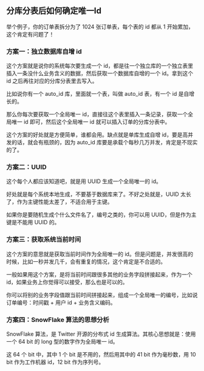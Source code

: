 ## 分库分表后如何确定唯一Id

举个例子，你的订单表拆分为了 1024 张订单表，每个表的 id 都从 1 开始累加，这个肯定有问题了！

### 方案一：独立数据库自增 id

这个方案就是说你的系统每次要生成一个 id，都是往一个独立库的一个独立表里插入一条没什么业务含义的数据，然后获取一个数据库自增的一个 id。拿到这个 id 之后再往对应的分库分表里去写入。

比如说你有一个 auto_id 库，里面就一个表，叫做 auto_id 表，有一个 id 是自增长的。

那么你每次要获取一个全局唯一 id，直接往这个表里插入一条记录，获取一个全局唯一 id 即可，然后这个全局唯一 id 就可以插入订单的分库分表中。

这个方案的好处就是方便简单，谁都会用。缺点就是单库生成自增 id，要是高并发的话，就会有瓶颈的，因为 auto_id 库要是承载个每秒几万并发，肯定是不现实的了。

### 方案二：UUID

这个每个人都应该知道吧，就是用 UUID 生成一个全局唯一的 id。

好处就是每个系统本地生成，不要基于数据库来了。不好之处就是，UUID 太长了，作为主键性能太差了，不适合用于主键。

如果你是要随机生成个什么文件名了，编号之类的，你可以用 UUID，但是作为主键是不能用 UUID 的。

### 方案三：获取系统当前时间

这个方案的意思就是获取当前时间作为全局唯一的 id。但是问题是，并发很高的时候，比如一秒并发几千，会有重复的情况，这个肯定是不合适的。

一般如果用这个方案，是将当前时间跟很多其他的业务字段拼接起来，作为一个 id，如果业务上你觉得可以接受，那么也是可以的。

你可以将别的业务字段值跟当前时间拼接起来，组成一个全局唯一的编号，比如说订单编号：时间戳 + 用户 id + 业务含义编码。

### 方案四：SnowFlake 算法的思想分析

SnowFlake 算法，是 Twitter 开源的分布式 id 生成算法。其核心思想就是：使用一个 64 bit 的 long 型的数字作为全局唯一 id。

这 64 个 bit 中，其中 1 个 bit 是不用的，然后用其中的 41 bit 作为毫秒数，用 10 bit 作为工作机器 id，12 bit 作为序列号。